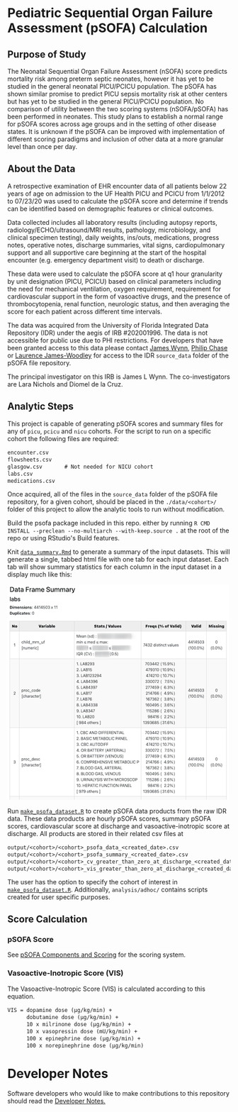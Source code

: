 # Pediatric Sequential Organ Failure Assessment (pSOFA) Calculation

## Purpose of Study
The Neonatal Sequential Organ Failure Assessment (nSOFA) score predicts mortality risk among preterm septic neonates, however it has yet to be studied in the general neonatal PICU/PCICU population. The pSOFA has shown similar promise to predict PICU sepsis mortality risk at other centers but has yet to be studied in the general PICU/PCICU population. No comparison of utility between the two scoring systems (nSOFA/pSOFA) has been performed in neonates. This study plans to establish a normal range for pSOFA scores across age groups and in the setting of other disease states. It is unknown if the pSOFA can be improved with implementation of different scoring paradigms and inclusion of other data at a more granular level than once per day.

## About the Data
A retrospective examination of EHR encounter data of all patients below 22 years of age on admission to the UF Health PICU and PCICU from 1/1/2012 to 07/23/20 was used to calculate the pSOFA score and determine if trends can be identified based on demographic features or clinical outcomes.

Data collected includes all laboratory results (including autopsy reports, radiology/ECHO/ultrasound/MRI results, pathology, microbiology, and clinical specimen testing), daily weights, ins/outs, medications, progress notes, operative notes, discharge summaries, vital signs, cardiopulmonary support and all supportive care beginning at the start of the hospital encounter (e.g. emergency department visit) to death or discharge. 

These data were used to calculate the pSOFA score at q1 hour granularity by unit designation (PICU, PCICU) based on clinical parameters including the need for mechanical ventilation, oxygen requirement, requirement for cardiovascular support in the form of vasoactive drugs, and the presence of thrombocytopenia, renal function, neurologic status, and then averaging the score for each patient across different time intervals.

The data was acquired from the University of Florida Integrated Data Repository (IDR) under the aegis of IRB #202001996. The data is not accessible for public use due to PHI restrictions. For developers that have been granted access to this data please contact [James Wynn](james.wynn@peds.ufl.edu), [Philip Chase](pbc@ufl.edu) or [Laurence James-Woodley](lawjames1@ufl.edu) for access to the IDR `source_data` folder of the pSOFA file repository.

The principal investigator on this IRB is James L Wynn. The co-investigators are Lara Nichols and Diomel de la Cruz.

## Analytic Steps
This project is capable of generating pSOFA scores and summary files for any of `picu`, `pcicu` and `nicu` cohorts. For the script to run on a specific cohort the following files are required:
```
encounter.csv
flowsheets.csv
glasgow.csv       # Not needed for NICU cohort
labs.csv
medications.csv
```
Once acquired, all of the files in the `source_data` folder of the pSOFA file repository, for a given cohort, should be placed in the `./data/<cohort>/` folder of this project to allow the analytic tools to run without modification.

Build the psofa package included in this repo. either by running `R CMD INSTALL --preclean --no-multiarch --with-keep.source .` at the root of the repo or using RStudio's Build features.

Knit [`data_summary.Rmd`](analysis/data_summary.Rmd) to generate a summary of the input datasets. This will generate a single, tabbed html file with one tab for each input dataset. Each tab will show summary statistics for each column in the input dataset in a display much like this:

![sample data frame summary](images/sample_data_frame_summary.png)

Run [`make_psofa_dataset.R`](analysis/make_psofa_dataset.R) to create pSOFA data products from the raw IDR data. These data products are hourly pSOFA scores,
summary pSOFA scores, cardiovascular score at discharge and vasoactive-inotropic score at discharge. All products are stored in their related csv files at 

```
output/<cohort>/<cohort>_psofa_data_<created_date>.csv
output/<cohort>/<cohort>_psofa_summary_<created_date>.csv
output/<cohort>/<cohort>_cv_greater_than_zero_at_discharge_<created_date>.csv
output/<cohort>/<cohort>_vis_greater_than_zero_at_discharge_<created_date>.csv
```

The user has the option to specify the cohort of interest in [`make_psofa_dataset.R`](analysis/make_psofa_dataset.R). Additionally, `analysis/adhoc/` contains scripts created for user specific purposes.

## Score Calculation

### pSOFA Score
See [pSOFA Components and Scoring](psofa_components_and_scoring.pdf) for the scoring system.

### Vasoactive-Inotropic Score (VIS)

The Vasoactive-Inotropic Score (VIS) is calculated according to this equation.

```
VIS = dopamine dose (μg/kg/min) +
      dobutamine dose (μg/kg/min) +
      10 x milrinone dose (μg/kg/min) +
      10 x vasopressin dose (mU/kg/min) +
      100 x epinephrine dose (μg/kg/min) +
      100 x norepinephrine dose (μg/kg/min)
```

# Developer Notes
Software developers who would like to make contributions to this repository should read the [Developer Notes.](developer_notes.md)

